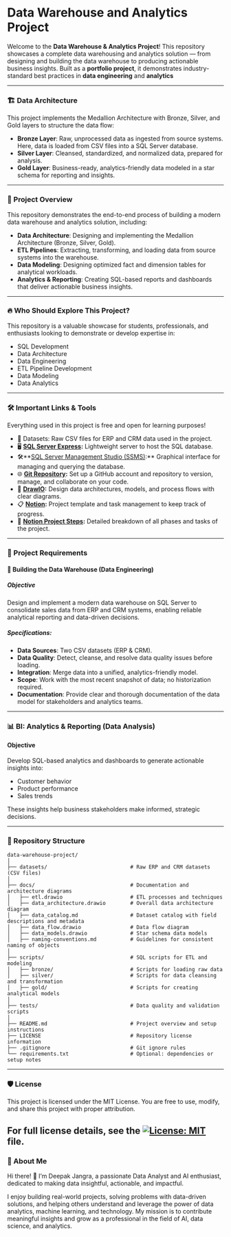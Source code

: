 # Data Warehouse and Analytics Project

Welcome to the **Data Warehouse & Analytics Project**!
This repository showcases a complete data warehousing and analytics solution — from designing and building the data warehouse to producing actionable business insights.
Built as a **portfolio project**, it demonstrates industry-standard best practices in **data engineering** and **analytics**

---
### 🏗️ Data Architecture
This project implements the Medallion Architecture with Bronze, Silver, and Gold layers to structure the data flow:

*  **Bronze Layer**: Raw, unprocessed data as ingested from source systems. Here, data is loaded from CSV files into a SQL Server database.
*  **Silver Layer**: Cleansed, standardized, and normalized data, prepared for analysis.
*  **Gold Layer**: Business-ready, analytics-friendly data modeled in a star schema for reporting and insights.
---   
### 📖 Project Overview
This repository demonstrates the end-to-end process of building a modern data warehouse and analytics solution, including:

* **Data Architecture**: Designing and implementing the Medallion Architecture (Bronze, Silver, Gold).
* **ETL Pipelines**: Extracting, transforming, and loading data from source systems into the warehouse.
* **Data Modeling**: Designing optimized fact and dimension tables for analytical workloads.
* **Analytics & Reporting**: Creating SQL-based reports and dashboards that deliver actionable business insights.
---

### 🔥 Who Should Explore This Project?
This repository is a valuable showcase for students, professionals, and enthusiasts looking to demonstrate or develop expertise in:

* SQL Development
* Data Architecture
* Data Engineering
* ETL Pipeline Development
* Data Modeling
* Data Analytics
---

### 🛠️ Important Links & Tools
Everything used in this project is free and open for learning purposes!

* 📂 Datasets: Raw CSV files for ERP and CRM data used in the project.
* 🖥️ **[SQL Server Express](https://www.microsoft.com/en-us/sql-server/sql-server-downloads):** Lightweight server to host the SQL database.
* 🛠️**[SQL Server Management Studio (SSMS)](https://learn.microsoft.com/en-us/sql/ssms/download-sql-server-management-studio-ssms?view=sql-server-ver16):** Graphical interface for managing and querying the database.
* 🌐  **[Git Repository](https://github.com/):** Set up a GitHub account and repository to version, manage, and collaborate on your code.
* 📝 **[DrawIO](https://www.drawio.com/):** Design data architectures, models, and process flows with clear diagrams.
* 📋 **[Notion](https://www.notion.com/templates/sql-data-warehouse-project):** Project template and task management to keep track of progress.
* 📑 **[Notion Project Steps](https://thankful-pangolin-2ca.notion.site/SQL-Data-Warehouse-Project-16ed041640ef80489667cfe2f380b269?pvs=4):**  Detailed breakdown of all phases and tasks of the project.
---
### 🚀 Project Requirements
#### 🔷 Building the Data Warehouse (Data Engineering)
##### Objective
Design and implement a modern data warehouse on SQL Server to consolidate sales data from ERP and CRM systems, enabling reliable analytical reporting and data-driven decisions.

##### Specifications: 
* **Data Sources**: Two CSV datasets (ERP & CRM).
* **Data Quality**: Detect, cleanse, and resolve data quality issues before loading.
* **Integration**: Merge data into a unified, analytics-friendly model.
* **Scope**: Work with the most recent snapshot of data; no historization required.
* **Documentation**: Provide clear and thorough documentation of the data model for stakeholders and analytics teams.
---
### 📊 BI: Analytics & Reporting (Data Analysis)
#### Objective
Develop SQL-based analytics and dashboards to generate actionable insights into:
* Customer behavior
* Product performance
* Sales trends

These insights help business stakeholders make informed, strategic decisions.

---
### 📂 Repository Structure
```
data-warehouse-project/
│
├── datasets/                           # Raw ERP and CRM datasets (CSV files)
│
├── docs/                               # Documentation and architecture diagrams
│   ├── etl.drawio                      # ETL processes and techniques
│   ├── data_architecture.drawio        # Overall data architecture diagram
│   ├── data_catalog.md                 # Dataset catalog with field descriptions and metadata
│   ├── data_flow.drawio                # Data flow diagram
│   ├── data_models.drawio              # Star schema data models
│   ├── naming-conventions.md           # Guidelines for consistent naming of objects
│
├── scripts/                            # SQL scripts for ETL and modeling
│   ├── bronze/                         # Scripts for loading raw data
│   ├── silver/                         # Scripts for data cleansing and transformation
│   ├── gold/                           # Scripts for creating analytical models
│
├── tests/                              # Data quality and validation scripts
│
├── README.md                           # Project overview and setup instructions
├── LICENSE                             # Repository license information
├── .gitignore                          # Git ignore rules
└── requirements.txt                    # Optional: dependencies or setup notes
``` 
---

### 🛡️ License
This project is licensed under the MIT License.
You are free to use, modify, and share this project with proper attribution.

For full license details, see the [![License: MIT](https://img.shields.io/badge/License-MIT-yellow.svg)](LICENSE) file.
---

### 🌟 About Me
Hi there! 👋
I’m Deepak Jangra, a passionate Data Analyst and AI enthusiast, dedicated to making data insightful, actionable, and impactful.

I enjoy building real-world projects, solving problems with data-driven solutions, and helping others understand and leverage the power of data analytics, machine learning, and technology. My mission is to contribute meaningful insights and grow as a professional in the field of AI, data science, and analytics.

